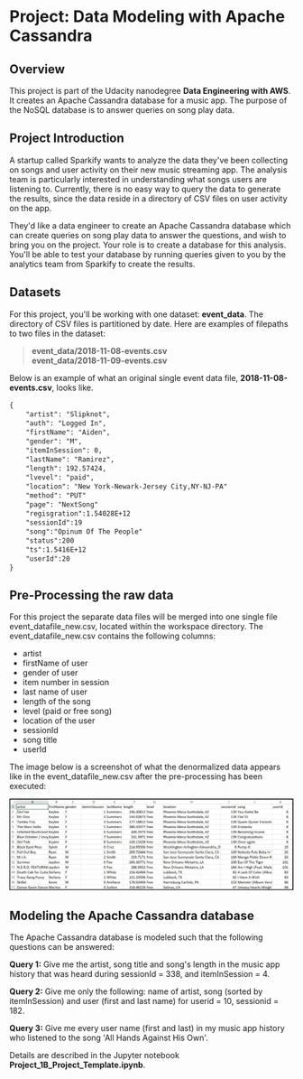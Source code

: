 # Project: Data Modeling with Apache Cassandra

## Overview

This project is part of the Udacity nanodegree **Data Engineering with AWS**. It creates an Apache Cassandra database for a music app. The purpose of the NoSQL database is to answer queries on song play data.

## Project Introduction

A startup called Sparkify wants to analyze the data they've been collecting on songs and user activity on their new music streaming app. The analysis team is particularly interested in understanding what songs users are listening to. Currently, there is no easy way to query the data to generate the results, since the data reside in a directory of CSV files on user activity on the app.

They'd like a data engineer to create an Apache Cassandra database which can create queries on song play data to answer the questions, and wish to bring you on the project. Your role is to create a database for this analysis. You'll be able to test your database by running queries given to you by the analytics team from Sparkify to create the results.

## Datasets

For this project, you'll be working with one dataset: **event_data**. The directory of CSV files is partitioned by date. Here are examples of filepaths to two files in the dataset:

>**event_data/2018-11-08-events.csv**<br>
>**event_data/2018-11-09-events.csv**

Below is an example of what an original single event data file, **2018-11-08-events.csv**, looks like.

```
{
    "artist": "Slipknot", 
    "auth": "Logged In", 
    "firstName": "Aiden", 
    "gender": "M", 
    "itemInSession": 0, 
    "lastName": "Ramirez", 
    "length": 192.57424, 
    "lvevel": "paid", 
    "location": "New York-Newark-Jersey City,NY-NJ-PA"
    "method": "PUT"    
    "page": "NextSong"
    "regisgration":1.54028E+12
    "sessionId":19
    "song":"Opinum Of The People"
    "status":200
    "ts":1.5416E+12
    "userId":20    
}
```

## Pre-Processing the raw data

For this project the separate data files will be merged into one single file event_datafile_new.csv, located within the workspace directory.
The event_datafile_new.csv contains the following columns:

- artist
- firstName of user
- gender of user
- item number in session
- last name of user
- length of the song
- level (paid or free song)
- location of the user
- sessionId
- song title
- userId

The image below is a screenshot of what the denormalized data appears like in the event_datafile_new.csv after the pre-processing has been executed:<br>

<img src="images/image_event_datafile_new.jpg">

## Modeling the Apache Cassandra database

The Apache Cassandra database is modeled such that the following questions can be answered:

**Query 1:** Give me the artist, song title and song's length in the music app history that was heard during  sessionId = 338, and itemInSession  = 4.

**Query 2:** Give me only the following: name of artist, song (sorted by itemInSession) and user (first and last name) for userid = 10, sessionid = 182.

**Query 3:** Give me every user name (first and last) in my music app history who listened to the song 'All Hands Against His Own'.

Details are described in the Jupyter notebook **Project_1B_Project_Template.ipynb**.
